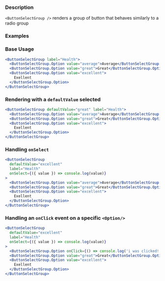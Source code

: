 ### Description
`<ButtonSelectGroup />` renders a group of button that behaves similarly to a radio group


### Examples

### Base Usage

```jsx
<ButtonSelectGroup label="Health">
  <ButtonSelectGroup.Option value="average">Average</ButtonSelectGroup.Option>
  <ButtonSelectGroup.Option value="great">Great</ButtonSelectGroup.Option>
  <ButtonSelectGroup.Option value="excellent">
    Exellent
  </ButtonSelectGroup.Option>
</ButtonSelectGroup>
```

### Rendering with a `defaultValue` selected

```jsx
<ButtonSelectGroup defaultValue="great" label="Health">
  <ButtonSelectGroup.Option value="average">Average</ButtonSelectGroup.Option>
  <ButtonSelectGroup.Option value="great">Great</ButtonSelectGroup.Option>
  <ButtonSelectGroup.Option value="excellent">
    Exellent
  </ButtonSelectGroup.Option>
</ButtonSelectGroup>
```

### Handling `onSelect`

```jsx
<ButtonSelectGroup
  defaultValue="excellent"
  label="Health"
  onSelect={({ value }) => console.log(value)}
>
  <ButtonSelectGroup.Option value="average">Average</ButtonSelectGroup.Option>
  <ButtonSelectGroup.Option value="great">Great</ButtonSelectGroup.Option>
  <ButtonSelectGroup.Option value="excellent">
    Exellent
  </ButtonSelectGroup.Option>
</ButtonSelectGroup>
```


### Handling an `onClick` event on a specific `<Option/>` 

```jsx
<ButtonSelectGroup
  defaultValue="excellent"
  label="Health"
  onSelect={({ value }) => console.log(value)}
>
  <ButtonSelectGroup.Option onClick={() => console.log('i was clicked!')} value="average">Average</ButtonSelectGroup.Option>
  <ButtonSelectGroup.Option value="great">Great</ButtonSelectGroup.Option>
  <ButtonSelectGroup.Option value="excellent">
    Exellent
  </ButtonSelectGroup.Option>
</ButtonSelectGroup>
```